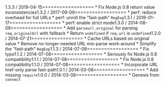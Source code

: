 1.3.3 / 2019-04-15==================  * Fix Node.js 0.8 return value inconsistencies1.3.2 / 2017-09-09==================  * perf: reduce overhead for full URLs  * perf: unroll the "fast-path" `RegExp`1.3.1 / 2016-01-17==================  * perf: enable strict mode1.3.0 / 2014-08-09==================  * Add `parseurl.original` for parsing `req.originalUrl` with fallback  * Return `undefined` if `req.url` is `undefined`1.2.0 / 2014-07-21==================  * Cache URLs based on original value  * Remove no-longer-needed URL mis-parse work-around  * Simplify the "fast-path" `RegExp`1.1.3 / 2014-07-08==================  * Fix typo1.1.2 / 2014-07-08==================  * Seriously fix Node.js 0.8 compatibility1.1.1 / 2014-07-08==================  * Fix Node.js 0.8 compatibility1.1.0 / 2014-07-08==================  * Incorporate URL href-only parse fast-path1.0.1 / 2014-03-08==================  * Add missing `require`1.0.0 / 2014-03-08==================  * Genesis from `connect`
